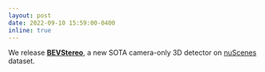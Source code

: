 ```yaml
---
layout: post
date: 2022-09-10 15:59:00-0400
inline: true
---
```


We release [**BEVStereo**](https://arxiv.org/abs/2209.10248), a new SOTA camera-only 3D detector on [nuScenes](https://www.nuscenes.org/?externalData=all&mapData=all&modalities=Any) dataset.

